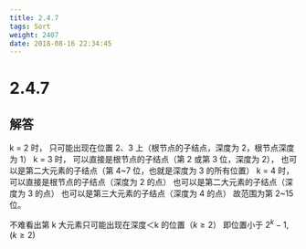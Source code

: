 ```yaml
---
title: 2.4.7
tags: Sort
weight: 2407
date: 2018-08-16 22:34:45
---
```


# 2.4.7


## 解答

k = 2 时，
只可能出现在位置 2、3 上（根节点的子结点，深度为 2，根节点深度为 1）
k = 3 时，
可以直接是根节点的子结点（第 2 或第 3 位，深度为 2），
也可以是第二大元素的子结点（第 4~7 位，也就是深度为 3 的所有位置）
k = 4 时，
可以直接是根节点的子结点（深度为 2 的点）
也可以是第二大元素的子结点（深度为 3 的点）
也可以是第三大元素的子结点（深度为 4 的点）
故范围为第 2~15 位。

不难看出第 k 大元素只可能出现在深度＜k 的位置（$k \ge 2$）
即位置小于 $2 ^ k - 1, (k \ge 2)$
